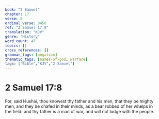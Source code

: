 ```yaml
---
book: "2 Samuel"
chapter: 17
verse: 8
ordinal_verse: 8458
ref: "2 Samuel 17:8"
translation: "KJV"
genre: "History"
word_count: 47
topics: []
cross_references: []
grammar_tags: [negation]
thematic_tags: [names-of-god, warfare]
tags: ["Bible","KJV","2 Samuel"]
---
```


# 2 Samuel 17:8

For, said Hushai, thou knowest thy father and his men, that they be mighty men, and they be chafed in their minds, as a bear robbed of her whelps in the field: and thy father is a man of war, and will not lodge with the people.
